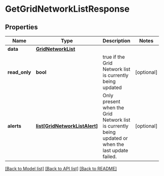 # GetGridNetworkListResponse

## Properties
Name | Type | Description | Notes
------------ | ------------- | ------------- | -------------
**data** | [**GridNetworkList**](GridNetworkList.md) |  | 
**read_only** | **bool** | true if the Grid Network list is currently being updated | [optional] 
**alerts** | [**list[GridNetworkListAlert]**](GridNetworkListAlert.md) | Only present when the Grid Network list is currently being updated or when the last update failed.  | [optional] 

[[Back to Model list]](../README.md#documentation-for-models) [[Back to API list]](../README.md#documentation-for-api-endpoints) [[Back to README]](../README.md)

